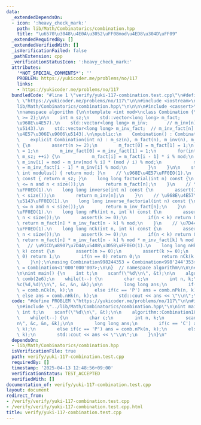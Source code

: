 ```yaml
---
data:
  _extendedDependsOn:
  - icon: ':heavy_check_mark:'
    path: lib/Math/Combinatorics/combination.hpp
    title: "\u6570\u3048\u4E0A\u3052\uFF08mod\u4ED8\u304D\uFF09"
  _extendedRequiredBy: []
  _extendedVerifiedWith: []
  _isVerificationFailed: false
  _pathExtension: cpp
  _verificationStatusIcon: ':heavy_check_mark:'
  attributes:
    '*NOT_SPECIAL_COMMENTS*': ''
    PROBLEM: https://yukicoder.me/problems/no/117
    links:
    - https://yukicoder.me/problems/no/117
  bundledCode: "#line 1 \"verify/yuki-117-combination.test.cpp\"\n#define PROBLEM\
    \ \"https://yukicoder.me/problems/no/117\"\n\n#include <iostream>\n\n#line 1 \"\
    lib/Math/Combinatorics/combination.hpp\"\n\n\n\n#include <cassert>\n#include <vector>\n\
    \nnamespace algorithm {\n\ntemplate <int mod>\nclass Combination {\n    static_assert(mod\
    \ >= 2);\n\n    int m_sz;\n    std::vector<long long> m_fact;      // m_fact[n]:=(n\u306E\
    \u968E\u4E57).\n    std::vector<long long> m_inv;       // m_inv[n]:=(n\u306E\u9006\
    \u5143).\n    std::vector<long long> m_inv_fact;  // m_inv_fact[n]:=(n\u306E\u968E\
    \u4E57\u306E\u9006\u5143).\n\npublic:\n    Combination() : Combination(2) {}\n\
    \    explicit Combination(int n) : m_sz(n), m_fact(n), m_inv(n), m_inv_fact(n)\
    \ {\n        assert(n >= 2);\n        m_fact[0] = m_fact[1] = 1;\n        m_inv[1]\
    \ = 1;\n        m_inv_fact[0] = m_inv_fact[1] = 1;\n        for(int i = 2; i <\
    \ m_sz; ++i) {\n            m_fact[i] = m_fact[i - 1] * i % mod;\n           \
    \ m_inv[i] = mod - m_inv[mod % i] * (mod / i) % mod;\n            m_inv_fact[i]\
    \ = m_inv_fact[i - 1] * m_inv[i] % mod;\n        }\n    }\n\n    static constexpr\
    \ int modulus() { return mod; }\n    // \u968E\u4E57\uFF0EO(1).\n    int size()\
    \ const { return m_sz; }\n    long long factorial(int n) const {\n        assert(0\
    \ <= n and n < size());\n        return m_fact[n];\n    }\n    // \u9006\u5143\
    \uFF0EO(1).\n    long long inverse(int n) const {\n        assert(1 <= n and n\
    \ < size());\n        return m_inv[n];\n    }\n    // \u968E\u4E57\u306E\u9006\
    \u5143\uFF0EO(1).\n    long long inverse_factorial(int n) const {\n        assert(0\
    \ <= n and n < size());\n        return m_inv_fact[n];\n    }\n    // \u9806\u5217\
    \uFF0EO(1).\n    long long nPk(int n, int k) const {\n        assert(0 <= n and\
    \ n < size());\n        assert(k >= 0);\n        if(n < k) return 0;\n       \
    \ return m_fact[n] * m_inv_fact[n - k] % mod;\n    }\n    // \u7D44\u5408\u305B\
    \uFF0EO(1).\n    long long nCk(int n, int k) const {\n        assert(0 <= n and\
    \ n < size());\n        assert(k >= 0);\n        if(n < k) return 0;\n       \
    \ return m_fact[n] * m_inv_fact[n - k] % mod * m_inv_fact[k] % mod;\n    }\n \
    \   // \u91CD\u8907\u7D44\u5408\u305B\uFF0EO(1).\n    long long nHk(int n, int\
    \ k) const {\n        assert(n >= 0);\n        assert(k >= 0);\n        if(k ==\
    \ 0) return 1;\n        if(n == 0) return 0;\n        return nCk(k + n - 1, k);\n\
    \    }\n};\n\nusing Combination998244353 = Combination<998'244'353>;\nusing Combination1000000007\
    \ = Combination<1'000'000'007>;\n\n}  // namespace algorithm\n\n\n#line 6 \"verify/yuki-117-combination.test.cpp\"\
    \n\nint main() {\n    int t;\n    scanf(\"%d\\n\", &t);\n\n    algorithm::Combination1000000007\
    \ comb(2e6);\n    while(t--) {\n        char c;\n        int n, k;\n        scanf(\"\
    %c(%d,%d)\\n\", &c, &n, &k);\n\n        long long ans;\n        if(c == 'C') ans\
    \ = comb.nCk(n, k);\n        else if(c == 'P') ans = comb.nPk(n, k);\n       \
    \ else ans = comb.nHk(n, k);\n        std::cout << ans << \"\\n\";\n    }\n}\n"
  code: "#define PROBLEM \"https://yukicoder.me/problems/no/117\"\n\n#include <iostream>\n\
    \n#include \"../lib/Math/Combinatorics/combination.hpp\"\n\nint main() {\n   \
    \ int t;\n    scanf(\"%d\\n\", &t);\n\n    algorithm::Combination1000000007 comb(2e6);\n\
    \    while(t--) {\n        char c;\n        int n, k;\n        scanf(\"%c(%d,%d)\\\
    n\", &c, &n, &k);\n\n        long long ans;\n        if(c == 'C') ans = comb.nCk(n,\
    \ k);\n        else if(c == 'P') ans = comb.nPk(n, k);\n        else ans = comb.nHk(n,\
    \ k);\n        std::cout << ans << \"\\n\";\n    }\n}\n"
  dependsOn:
  - lib/Math/Combinatorics/combination.hpp
  isVerificationFile: true
  path: verify/yuki-117-combination.test.cpp
  requiredBy: []
  timestamp: '2025-04-13 12:48:56+09:00'
  verificationStatus: TEST_ACCEPTED
  verifiedWith: []
documentation_of: verify/yuki-117-combination.test.cpp
layout: document
redirect_from:
- /verify/verify/yuki-117-combination.test.cpp
- /verify/verify/yuki-117-combination.test.cpp.html
title: verify/yuki-117-combination.test.cpp
---
```


